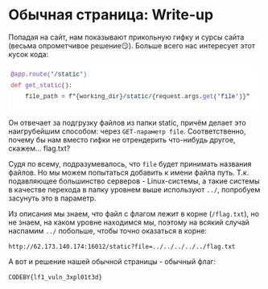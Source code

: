 # Обычная страница: Write-up #
Попадая на сайт, нам показывают прикольную гифку и сурсы сайта (весьма опрометчивое решение😏). Больше всего нас интересует этот кусок кода:

![](writeup/code.jpg)

Он отвечает за подгрузку файлов из папки static, причём делает это наигрубейшим способом: через `GET-параметр file`. Соответственно, почему бы нам вместо гифки не отрендерить что-нибудь другое, скажем... flag.txt?

Судя по всему, подразумевалось, что `file` будет принимать названия файлов. Но мы можем попытаться добавить к имени файла путь. Т.к. подавляющее большинство серверов - Linux-системы, а такие системы в качестве перехода в папку уровнем выше используют `../`, попробуем засунуть это в параметр.

Из описания мы знаем, что файл с флагом лежит в корне (`/flag.txt`), но не знаем, на каком уровне находимся мы, поэтому на всякий случай наспамим `../` побольше, чтобы точно оказаться в корне:

    http://62.173.140.174:16012/static?file=../../../../../flag.txt

А вот и решение нашей обычной страницы - обычный флаг:

    CODEBY{lf1_vuln_3xpl01t3d}
